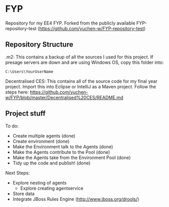 # FYP
Repository for my EE4 FYP. Forked from the publicly available FYP-repository-test (https://github.com/yuchen-w/FYP-repository-test)
## Repository Structure
.m2: This contains a backup of all the sources I used for this project. If presage servers are down and are using Windows OS, copy this folder into:
```
C:\Users\YourUserName
```
Decentralised CES: This contains all of the source code for my final year project. Import this into Eclipse or IntelliJ as a Maven project. Follow the steps here: https://github.com/yuchen-w/FYP/blob/master/Decentralised%20CES/README.md

## Project stuff
To do: 
- Create multiple agents (done)
- Create environment (done)
- Make the Environment talk to the Agents (done)
- Make the Agents contribute to the Pool (done)
- Make the Agents take from the Environment Pool (done)
- Tidy up the code and publish! (done)

Next Steps:
- Explore nesting of agents
  - Explore creating agentservice
- Store data
- Integrate JBoss Rules Engine (http://www.jboss.org/drools/)
